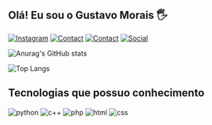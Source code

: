 
## Olá! Eu sou o Gustavo Morais 🖐️

[![Instagram](https://img.shields.io/badge/Instagram-E4405F?style=for-the-badge&logo=instagram&logoColor=white)](https://instagram.com/gustavomo79)
[![Contact](https://img.shields.io/badge/Gmail-D14836?style=for-the-badge&logo=gmail&logoColor=white)](mailto:gustavo.morais3119@gmail.com)
[![Contact](https://img.shields.io/badge/WhatsApp-25D366?style=for-the-badge&logo=whatsapp&logoColor=white)](https://wa.me/5511949733257)
[![Social](https://img.shields.io/badge/LinkedIn-0077B5?style=for-the-badge&logo=linkedin&logoColor=white)](https://www.linkedin.com/in/gustavomo)

![Anurag's GitHub stats](http://github-profile-summary-cards.vercel.app/api/cards/profile-details?username=GustavoM31&theme=tokyonight)

![Top Langs](http://github-profile-summary-cards.vercel.app/api/cards/repos-per-language?username=GustavoM31&theme=tokyonight&exclude={exclude})

## Tecnologias que possuo conhecimento

<div style="display: inline_block">
  <img align="center" alt="python" src="https://img.shields.io/badge/Python-3776AB?style=for-the-badge&logo=python&logoColor=white" />
  <img align="center" alt="c++" src="https://img.shields.io/badge/C%2B%2B-00599C?style=for-the-badge&logo=c%2B%2B&logoColor=white" />
  <img align="center" alt="php" src="https://img.shields.io/badge/PHP-777BB4?style=for-the-badge&logo=php&logoColor=white" />
  <img align="center" alt="html" src="https://img.shields.io/badge/HTML-239120?style=for-the-badge&logo=html5&logoColor=white" />
  <img align="center" alt="css" src="https://img.shields.io/badge/CSS-239120?&style=for-the-badge&logo=css3&logoColor=white" />
</div><br/>
